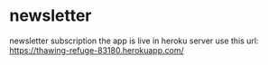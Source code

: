 # newsletter
newsletter subscription
the app is live in heroku server
use this url: https://thawing-refuge-83180.herokuapp.com/
